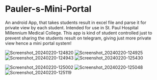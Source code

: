 # Pauler-s-Mini-Portal

An android App, that takes students result in excel file and parse it for private view by each student. Intended for use in St. Paul Hospital Millennium Medical College. This app is kind of student controlled just to prevent sharing the students result on telegram, giving just more private view hence a mini portal system!

![Screenshot_20240220-124820](https://github.com/Teka-Jwok/Pauler-s-Mini-Portal/assets/46420989/bce8eabe-2615-4362-8e8e-0edd2590bd30) ![Screenshot_20240220-124925](https://github.com/Teka-Jwok/Pauler-s-Mini-Portal/assets/46420989/e07c64c0-e604-4703-a17a-75ed7fd32f0b) ![Screenshot_20240220-124943](https://github.com/Teka-Jwok/Pauler-s-Mini-Portal/assets/46420989/d9860288-90d4-4382-b022-e0936a6f1500) ![Screenshot_20240220-125430](https://github.com/Teka-Jwok/Pauler-s-Mini-Portal/assets/46420989/a81c46b2-a1f8-45ee-b408-180c430462f5)

![Screenshot_20240220-125002](https://github.com/Teka-Jwok/Pauler-s-Mini-Portal/assets/46420989/98bab9ac-b84f-438d-9fab-722db52ad730) ![Screenshot_20240220-125048](https://github.com/Teka-Jwok/Pauler-s-Mini-Portal/assets/46420989/5280ffe4-6245-4c96-836e-499f44d1c445) ![Screenshot_20240220-125119](https://github.com/Teka-Jwok/Pauler-s-Mini-Portal/assets/46420989/3985203a-2e78-416c-a195-ba8e2ee7895a)
